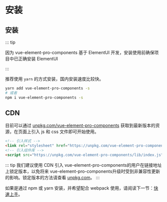 # 安装

## 安装

::: tip

因为 vue-element-pro-components 基于 ElementUI 开发，安装使用前确保项目中已正确安装 ElementUI

:::

推荐使用 `yarn` 的方式安装，国内安装速度比较快。

```bash
yarn add vue-element-pro-components -s
# 或者
npm i vue-element-pro-components -s
```

## CDN

目前可以通过 [unpkg.com/vue-element-pro-components](https://unpkg.com/vue-element-pro-components/) 获取到最新版本的资源，在页面上引入 js 和 css 文件即可开始使用。

```html
<!-- 引入样式 -->
<link rel="stylesheet" href="https://unpkg.com/vue-element-pro-components/lib/theme/index.css">
<!-- 引入组件库 -->
<script src="https://unpkg.com/vue-element-pro-components/lib/index.js"></script>
```

::: tip
我们建议使用 CDN 引入 vue-element-pro-components的用户在链接地址上锁定版本，以免将来 vue-element-pro-components升级时受到非兼容性更新的影响。锁定版本的方法请查看 [unpkg.com](https://unpkg.com)。
:::

如果是通过 npm 或 yarn 安装，并希望配合 webpack 使用，请阅读下一节：[快速上手](./quickstart)。
